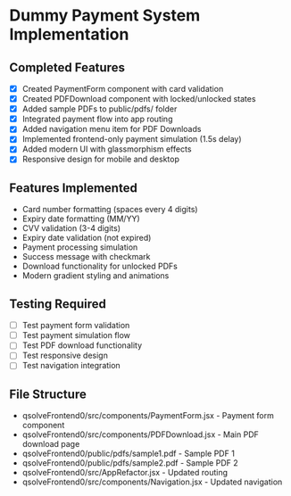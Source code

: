 # Dummy Payment System Implementation

## Completed Features
- [x] Created PaymentForm component with card validation
- [x] Created PDFDownload component with locked/unlocked states
- [x] Added sample PDFs to public/pdfs/ folder
- [x] Integrated payment flow into app routing
- [x] Added navigation menu item for PDF Downloads
- [x] Implemented frontend-only payment simulation (1.5s delay)
- [x] Added modern UI with glassmorphism effects
- [x] Responsive design for mobile and desktop

## Features Implemented
- Card number formatting (spaces every 4 digits)
- Expiry date formatting (MM/YY)
- CVV validation (3-4 digits)
- Expiry date validation (not expired)
- Payment processing simulation
- Success message with checkmark
- Download functionality for unlocked PDFs
- Modern gradient styling and animations

## Testing Required
- [ ] Test payment form validation
- [ ] Test payment simulation flow
- [ ] Test PDF download functionality
- [ ] Test responsive design
- [ ] Test navigation integration

## File Structure
- qsolveFrontend0/src/components/PaymentForm.jsx - Payment form component
- qsolveFrontend0/src/components/PDFDownload.jsx - Main PDF download page
- qsolveFrontend0/public/pdfs/sample1.pdf - Sample PDF 1
- qsolveFrontend0/public/pdfs/sample2.pdf - Sample PDF 2
- qsolveFrontend0/src/AppRefactor.jsx - Updated routing
- qsolveFrontend0/src/components/Navigation.jsx - Updated navigation
